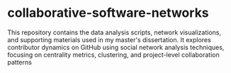 # collaborative-software-networks
This repository contains the data analysis scripts, network visualizations, and supporting materials used in my master's dissertation. It explores contributor dynamics on GitHub using social network analysis techniques, focusing on centrality metrics, clustering, and project-level collaboration patterns
